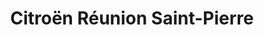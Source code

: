 ---
title: "Citroën Réunion Saint-Pierre"
url: /saint-pierre/citroen-reunion-saint-pierre/
shop: Autohaus
---